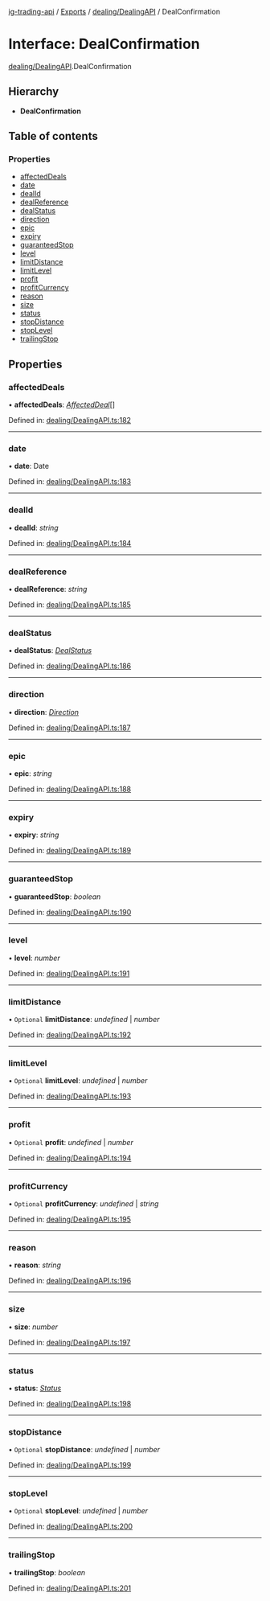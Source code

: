 [ig-trading-api](../README.md) / [Exports](../modules.md) / [dealing/DealingAPI](../modules/dealing_dealingapi.md) / DealConfirmation

# Interface: DealConfirmation

[dealing/DealingAPI](../modules/dealing_dealingapi.md).DealConfirmation

## Hierarchy

- **DealConfirmation**

## Table of contents

### Properties

- [affectedDeals](dealing_dealingapi.dealconfirmation.md#affecteddeals)
- [date](dealing_dealingapi.dealconfirmation.md#date)
- [dealId](dealing_dealingapi.dealconfirmation.md#dealid)
- [dealReference](dealing_dealingapi.dealconfirmation.md#dealreference)
- [dealStatus](dealing_dealingapi.dealconfirmation.md#dealstatus)
- [direction](dealing_dealingapi.dealconfirmation.md#direction)
- [epic](dealing_dealingapi.dealconfirmation.md#epic)
- [expiry](dealing_dealingapi.dealconfirmation.md#expiry)
- [guaranteedStop](dealing_dealingapi.dealconfirmation.md#guaranteedstop)
- [level](dealing_dealingapi.dealconfirmation.md#level)
- [limitDistance](dealing_dealingapi.dealconfirmation.md#limitdistance)
- [limitLevel](dealing_dealingapi.dealconfirmation.md#limitlevel)
- [profit](dealing_dealingapi.dealconfirmation.md#profit)
- [profitCurrency](dealing_dealingapi.dealconfirmation.md#profitcurrency)
- [reason](dealing_dealingapi.dealconfirmation.md#reason)
- [size](dealing_dealingapi.dealconfirmation.md#size)
- [status](dealing_dealingapi.dealconfirmation.md#status)
- [stopDistance](dealing_dealingapi.dealconfirmation.md#stopdistance)
- [stopLevel](dealing_dealingapi.dealconfirmation.md#stoplevel)
- [trailingStop](dealing_dealingapi.dealconfirmation.md#trailingstop)

## Properties

### affectedDeals

• **affectedDeals**: [_AffectedDeal_](dealing_dealingapi.affecteddeal.md)[]

Defined in: [dealing/DealingAPI.ts:182](https://github.com/bennycode/ig-trading-api/blob/2436905/src/dealing/DealingAPI.ts#L182)

---

### date

• **date**: Date

Defined in: [dealing/DealingAPI.ts:183](https://github.com/bennycode/ig-trading-api/blob/2436905/src/dealing/DealingAPI.ts#L183)

---

### dealId

• **dealId**: _string_

Defined in: [dealing/DealingAPI.ts:184](https://github.com/bennycode/ig-trading-api/blob/2436905/src/dealing/DealingAPI.ts#L184)

---

### dealReference

• **dealReference**: _string_

Defined in: [dealing/DealingAPI.ts:185](https://github.com/bennycode/ig-trading-api/blob/2436905/src/dealing/DealingAPI.ts#L185)

---

### dealStatus

• **dealStatus**: [_DealStatus_](../enums/dealing_dealingapi.dealstatus.md)

Defined in: [dealing/DealingAPI.ts:186](https://github.com/bennycode/ig-trading-api/blob/2436905/src/dealing/DealingAPI.ts#L186)

---

### direction

• **direction**: [_Direction_](../enums/dealing_dealingapi.direction.md)

Defined in: [dealing/DealingAPI.ts:187](https://github.com/bennycode/ig-trading-api/blob/2436905/src/dealing/DealingAPI.ts#L187)

---

### epic

• **epic**: _string_

Defined in: [dealing/DealingAPI.ts:188](https://github.com/bennycode/ig-trading-api/blob/2436905/src/dealing/DealingAPI.ts#L188)

---

### expiry

• **expiry**: _string_

Defined in: [dealing/DealingAPI.ts:189](https://github.com/bennycode/ig-trading-api/blob/2436905/src/dealing/DealingAPI.ts#L189)

---

### guaranteedStop

• **guaranteedStop**: _boolean_

Defined in: [dealing/DealingAPI.ts:190](https://github.com/bennycode/ig-trading-api/blob/2436905/src/dealing/DealingAPI.ts#L190)

---

### level

• **level**: _number_

Defined in: [dealing/DealingAPI.ts:191](https://github.com/bennycode/ig-trading-api/blob/2436905/src/dealing/DealingAPI.ts#L191)

---

### limitDistance

• `Optional` **limitDistance**: _undefined_ | _number_

Defined in: [dealing/DealingAPI.ts:192](https://github.com/bennycode/ig-trading-api/blob/2436905/src/dealing/DealingAPI.ts#L192)

---

### limitLevel

• `Optional` **limitLevel**: _undefined_ | _number_

Defined in: [dealing/DealingAPI.ts:193](https://github.com/bennycode/ig-trading-api/blob/2436905/src/dealing/DealingAPI.ts#L193)

---

### profit

• `Optional` **profit**: _undefined_ | _number_

Defined in: [dealing/DealingAPI.ts:194](https://github.com/bennycode/ig-trading-api/blob/2436905/src/dealing/DealingAPI.ts#L194)

---

### profitCurrency

• `Optional` **profitCurrency**: _undefined_ | _string_

Defined in: [dealing/DealingAPI.ts:195](https://github.com/bennycode/ig-trading-api/blob/2436905/src/dealing/DealingAPI.ts#L195)

---

### reason

• **reason**: _string_

Defined in: [dealing/DealingAPI.ts:196](https://github.com/bennycode/ig-trading-api/blob/2436905/src/dealing/DealingAPI.ts#L196)

---

### size

• **size**: _number_

Defined in: [dealing/DealingAPI.ts:197](https://github.com/bennycode/ig-trading-api/blob/2436905/src/dealing/DealingAPI.ts#L197)

---

### status

• **status**: [_Status_](../enums/dealing_dealingapi.status.md)

Defined in: [dealing/DealingAPI.ts:198](https://github.com/bennycode/ig-trading-api/blob/2436905/src/dealing/DealingAPI.ts#L198)

---

### stopDistance

• `Optional` **stopDistance**: _undefined_ | _number_

Defined in: [dealing/DealingAPI.ts:199](https://github.com/bennycode/ig-trading-api/blob/2436905/src/dealing/DealingAPI.ts#L199)

---

### stopLevel

• `Optional` **stopLevel**: _undefined_ | _number_

Defined in: [dealing/DealingAPI.ts:200](https://github.com/bennycode/ig-trading-api/blob/2436905/src/dealing/DealingAPI.ts#L200)

---

### trailingStop

• **trailingStop**: _boolean_

Defined in: [dealing/DealingAPI.ts:201](https://github.com/bennycode/ig-trading-api/blob/2436905/src/dealing/DealingAPI.ts#L201)
